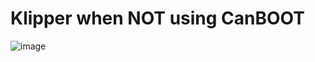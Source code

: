 
# Klipper when **NOT** using CanBOOT

![image](https://user-images.githubusercontent.com/124253477/221348726-1a4e90aa-a393-4478-9766-167f2b67bbb7.png)
